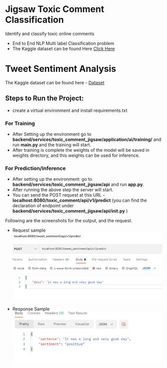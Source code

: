 # Jigsaw Toxic Comment Classification
 Identify and classify toxic online comments

- End to End NLP Multi label Classification problem
- The Kaggle dataset can be found Here [Click Here](https://www.kaggle.com/c/jigsaw-toxic-comment-classification-challenge/data)

# Tweet Sentiment Analysis

The Kaggle dataset can be found here - [Dataset](https://www.kaggle.com/c/tweet-sentiment-extraction/data)
 
## Steps to Run the Project:
- create a virtual environment and install requirements.txt
  
### For Training
- After Setting up the environment go to **backend/services/toxic_comment_jigsaw/application/ai/training/** and run **main.py** and the training will start.
- After training is complete the weights of the model will be saved in weights directory, and this weights can be used for inference.
  
### For Prediction/Inference
- After setting up the environment: go to **backend/services/toxic_comment_jigsaw/api** and run **app.py**.
- After running the above step the server will start.  
- You can send the POST request at this URL - **localhost:8080/toxic_comment/api/v1/predict** (you can find the declaration of endpoint under **backend/services/toxic_comment_jigsaw/api/__init__.py** )

Following are the screenshots for the output, and the request.

- Request sample 
![Sample request](https://github.com/R-aryan/Tweet_Sentiment_Analysis/blob/develop/msc/request_sample.png)
  <br>
  <br>
- Response Sample
![Sample response](https://github.com/R-aryan/Tweet_Sentiment_Analysis/blob/develop/msc/response_sample.png)
